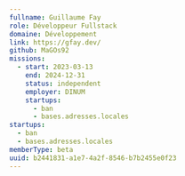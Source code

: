 ```yaml
---
fullname: Guillaume Fay
role: Développeur Fullstack
domaine: Développement
link: https://gfay.dev/
github: MaGOs92
missions:
  - start: 2023-03-13
    end: 2024-12-31
    status: independent
    employer: DINUM
    startups:
      - ban
      - bases.adresses.locales
startups:
  - ban
  - bases.adresses.locales
memberType: beta
uuid: b2441831-a1e7-4a2f-8546-b7b2455e0f23
---
```

